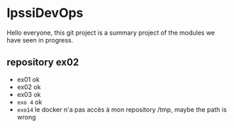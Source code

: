 
# IpssiDevOps

Hello everyone, this git project is a summary project of the modules we have seen in progress.
## repository ex02

- ex01 ok  
- ex02 ok 
- ex03 ok
- `exo 4` ok
- `exo14` le docker n'a pas accès à mon repository /tmp, maybe the path is wrong 
